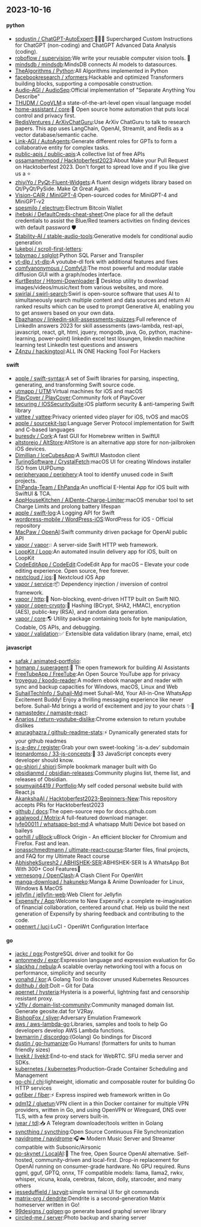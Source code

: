 ## 2023-10-16

#### python
* [spdustin / ChatGPT-AutoExpert](https://github.com/spdustin/ChatGPT-AutoExpert):🚀🧠💬 Supercharged Custom Instructions for ChatGPT (non-coding) and ChatGPT Advanced Data Analysis (coding).
* [roboflow / supervision](https://github.com/roboflow/supervision):We write your reusable computer vision tools. 💜
* [mindsdb / mindsdb](https://github.com/mindsdb/mindsdb):MindsDB connects AI models to datasources.
* [TheAlgorithms / Python](https://github.com/TheAlgorithms/Python):All Algorithms implemented in Python
* [facebookresearch / xformers](https://github.com/facebookresearch/xformers):Hackable and optimized Transformers building blocks, supporting a composable construction.
* [Audio-AGI / AudioSep](https://github.com/Audio-AGI/AudioSep):Official implementation of "Separate Anything You Describe"
* [THUDM / CogVLM](https://github.com/THUDM/CogVLM):a state-of-the-art-level open visual language model
* [home-assistant / core](https://github.com/home-assistant/core):🏡 Open source home automation that puts local control and privacy first.
* [RedisVentures / ArXivChatGuru](https://github.com/RedisVentures/ArXivChatGuru):Use ArXiv ChatGuru to talk to research papers. This app uses LangChain, OpenAI, Streamlit, and Redis as a vector database/semantic cache.
* [Link-AGI / AutoAgents](https://github.com/Link-AGI/AutoAgents):Generate different roles for GPTs to form a collaborative entity for complex tasks.
* [public-apis / public-apis](https://github.com/public-apis/public-apis):A collective list of free APIs
* [ossamamehmood / Hacktoberfest2023](https://github.com/ossamamehmood/Hacktoberfest2023):About Make your Pull Request on Hacktoberfest 2023. Don't forget to spread love and if you like give us a ⭐️
* [zhiyiYo / PyQt-Fluent-Widgets](https://github.com/zhiyiYo/PyQt-Fluent-Widgets):A fluent design widgets library based on Qt/PyQt/PySide. Make Qt Great Again.
* [Vision-CAIR / MiniGPT-4](https://github.com/Vision-CAIR/MiniGPT-4):Open-sourced codes for MiniGPT-4 and MiniGPT-v2
* [spesmilo / electrum](https://github.com/spesmilo/electrum):Electrum Bitcoin Wallet
* [ihebski / DefaultCreds-cheat-sheet](https://github.com/ihebski/DefaultCreds-cheat-sheet):One place for all the default credentials to assist the Blue/Red teamers activities on finding devices with default password 🛡️
* [Stability-AI / stable-audio-tools](https://github.com/Stability-AI/stable-audio-tools):Generative models for conditional audio generation
* [lukeboi / scroll-first-letters](https://github.com/lukeboi/scroll-first-letters):
* [tobymao / sqlglot](https://github.com/tobymao/sqlglot):Python SQL Parser and Transpiler
* [yt-dlp / yt-dlp](https://github.com/yt-dlp/yt-dlp):A youtube-dl fork with additional features and fixes
* [comfyanonymous / ComfyUI](https://github.com/comfyanonymous/ComfyUI):The most powerful and modular stable diffusion GUI with a graph/nodes interface.
* [KurtBestor / Hitomi-Downloader](https://github.com/KurtBestor/Hitomi-Downloader):🍰 Desktop utility to download images/videos/music/text from various websites, and more.
* [swirlai / swirl-search](https://github.com/swirlai/swirl-search):Swirl is open-source software that uses AI to simultaneously search multiple content and data sources and return AI ranked results which can be used to prompt Generative AI, enabling you to get answers based on your own data.
* [Ebazhanov / linkedin-skill-assessments-quizzes](https://github.com/Ebazhanov/linkedin-skill-assessments-quizzes):Full reference of LinkedIn answers 2023 for skill assessments (aws-lambda, rest-api, javascript, react, git, html, jquery, mongodb, java, Go, python, machine-learning, power-point) linkedin excel test lösungen, linkedin machine learning test LinkedIn test questions and answers
* [Z4nzu / hackingtool](https://github.com/Z4nzu/hackingtool):ALL IN ONE Hacking Tool For Hackers

#### swift
* [apple / swift-syntax](https://github.com/apple/swift-syntax):A set of Swift libraries for parsing, inspecting, generating, and transforming Swift source code.
* [utmapp / UTM](https://github.com/utmapp/UTM):Virtual machines for iOS and macOS
* [PlayCover / PlayCover](https://github.com/PlayCover/PlayCover):Community fork of PlayCover
* [securing / IOSSecuritySuite](https://github.com/securing/IOSSecuritySuite):iOS platform security & anti-tampering Swift library
* [yattee / yattee](https://github.com/yattee/yattee):Privacy oriented video player for iOS, tvOS and macOS
* [apple / sourcekit-lsp](https://github.com/apple/sourcekit-lsp):Language Server Protocol implementation for Swift and C-based languages
* [buresdv / Cork](https://github.com/buresdv/Cork):A fast GUI for Homebrew written in SwiftUI
* [altstoreio / AltStore](https://github.com/altstoreio/AltStore):AltStore is an alternative app store for non-jailbroken iOS devices.
* [Dimillian / IceCubesApp](https://github.com/Dimillian/IceCubesApp):A SwiftUI Mastodon client
* [TuringSoftware / CrystalFetch](https://github.com/TuringSoftware/CrystalFetch):macOS UI for creating Windows installer ISO from UUPDump
* [peripheryapp / periphery](https://github.com/peripheryapp/periphery):A tool to identify unused code in Swift projects.
* [EhPanda-Team / EhPanda](https://github.com/EhPanda-Team/EhPanda):An unofficial E-Hentai App for iOS built with SwiftUI & TCA.
* [AppHouseKitchen / AlDente-Charge-Limiter](https://github.com/AppHouseKitchen/AlDente-Charge-Limiter):macOS menubar tool to set Charge Limits and prolong battery lifespan
* [apple / swift-log](https://github.com/apple/swift-log):A Logging API for Swift
* [wordpress-mobile / WordPress-iOS](https://github.com/wordpress-mobile/WordPress-iOS):WordPress for iOS - Official repository
* [MacPaw / OpenAI](https://github.com/MacPaw/OpenAI):Swift community driven package for OpenAI public API
* [vapor / vapor](https://github.com/vapor/vapor):💧 A server-side Swift HTTP web framework.
* [LoopKit / Loop](https://github.com/LoopKit/Loop):An automated insulin delivery app for iOS, built on LoopKit
* [CodeEditApp / CodeEdit](https://github.com/CodeEditApp/CodeEdit):CodeEdit App for macOS – Elevate your code editing experience. Open source, free forever.
* [nextcloud / ios](https://github.com/nextcloud/ios):📱 Nextcloud iOS App
* [vapor / service](https://github.com/vapor/service):📦 Dependency injection / inversion of control framework.
* [vapor / http](https://github.com/vapor/http):🚀 Non-blocking, event-driven HTTP built on Swift NIO.
* [vapor / open-crypto](https://github.com/vapor/open-crypto):🔑 Hashing (BCrypt, SHA2, HMAC), encryption (AES), public-key (RSA), and random data generation.
* [vapor / core](https://github.com/vapor/core):🌎 Utility package containing tools for byte manipulation, Codable, OS APIs, and debugging.
* [vapor / validation](https://github.com/vapor/validation):✅ Extensible data validation library (name, email, etc)

#### javascript
* [safak / animated-portfolio](https://github.com/safak/animated-portfolio):
* [homanp / superagent](https://github.com/homanp/superagent):🥷 The open framework for building AI Assistants
* [FreeTubeApp / FreeTube](https://github.com/FreeTubeApp/FreeTube):An Open Source YouTube app for privacy
* [troyeguo / koodo-reader](https://github.com/troyeguo/koodo-reader):A modern ebook manager and reader with sync and backup capacities for Windows, macOS, Linux and Web
* [SuhailTechInfo / Suhail-Md](https://github.com/SuhailTechInfo/Suhail-Md):meet Suhail-Md, Your All-in-One WhatsApp Excitement Buddy! Enjoy a thrilling messaging experience like never before. Suhail-Md brings a world of excitement and joy to your chats ✨🤖
* [namastedev / namaste-react](https://github.com/namastedev/namaste-react):
* [Anarios / return-youtube-dislike](https://github.com/Anarios/return-youtube-dislike):Chrome extension to return youtube dislikes
* [anuraghazra / github-readme-stats](https://github.com/anuraghazra/github-readme-stats):⚡ Dynamically generated stats for your github readmes
* [is-a-dev / register](https://github.com/is-a-dev/register):Grab your own sweet-looking '.is-a.dev' subdomain
* [leonardomso / 33-js-concepts](https://github.com/leonardomso/33-js-concepts):📜 33 JavaScript concepts every developer should know.
* [go-shiori / shiori](https://github.com/go-shiori/shiori):Simple bookmark manager built with Go
* [obsidianmd / obsidian-releases](https://github.com/obsidianmd/obsidian-releases):Community plugins list, theme list, and releases of Obsidian.
* [soumyajit4419 / Portfolio](https://github.com/soumyajit4419/Portfolio):My self coded personal website build with React.js
* [AkankshaAI / Hacktoberfest2023-Beginners-New](https://github.com/AkankshaAI/Hacktoberfest2023-Beginners-New):This repository accepts PRs for Hacktoberfest2023
* [github / docs](https://github.com/github/docs):The open-source repo for docs.github.com
* [agalwood / Motrix](https://github.com/agalwood/Motrix):A full-featured download manager.
* [lyfe00011 / whatsapp-bot-md](https://github.com/lyfe00011/whatsapp-bot-md):A whatsapp Multi Device bot based on baileys
* [gorhill / uBlock](https://github.com/gorhill/uBlock):uBlock Origin - An efficient blocker for Chromium and Firefox. Fast and lean.
* [jonasschmedtmann / ultimate-react-course](https://github.com/jonasschmedtmann/ultimate-react-course):Starter files, final projects, and FAQ for my Ultimate React course
* [AbhishekSuresh2 / ABHISHEK-SER](https://github.com/AbhishekSuresh2/ABHISHEK-SER):ABHISHEK-SER Is A WhatsApp Bot With 300+ Cool Features🎯
* [vernesong / OpenClash](https://github.com/vernesong/OpenClash):A Clash Client For OpenWrt
* [manga-download / hakuneko](https://github.com/manga-download/hakuneko):Manga & Anime Downloader for Linux, Windows & MacOS
* [jellyfin / jellyfin-web](https://github.com/jellyfin/jellyfin-web):Web Client for Jellyfin
* [Expensify / App](https://github.com/Expensify/App):Welcome to New Expensify: a complete re-imagination of financial collaboration, centered around chat. Help us build the next generation of Expensify by sharing feedback and contributing to the code.
* [openwrt / luci](https://github.com/openwrt/luci):LuCI - OpenWrt Configuration Interface

#### go
* [jackc / pgx](https://github.com/jackc/pgx):PostgreSQL driver and toolkit for Go
* [antonmedv / expr](https://github.com/antonmedv/expr):Expression language and expression evaluation for Go
* [slackhq / nebula](https://github.com/slackhq/nebula):A scalable overlay networking tool with a focus on performance, simplicity and security
* [yonahd / kor](https://github.com/yonahd/kor):A Golang Tool to discover unused Kubernetes Resources
* [dolthub / dolt](https://github.com/dolthub/dolt):Dolt – Git for Data
* [apernet / hysteria](https://github.com/apernet/hysteria):Hysteria is a powerful, lightning fast and censorship resistant proxy.
* [v2fly / domain-list-community](https://github.com/v2fly/domain-list-community):Community managed domain list. Generate geosite.dat for V2Ray.
* [BishopFox / sliver](https://github.com/BishopFox/sliver):Adversary Emulation Framework
* [aws / aws-lambda-go](https://github.com/aws/aws-lambda-go):Libraries, samples and tools to help Go developers develop AWS Lambda functions.
* [bwmarrin / discordgo](https://github.com/bwmarrin/discordgo):(Golang) Go bindings for Discord
* [dustin / go-humanize](https://github.com/dustin/go-humanize):Go Humans! (formatters for units to human friendly sizes)
* [livekit / livekit](https://github.com/livekit/livekit):End-to-end stack for WebRTC. SFU media server and SDKs.
* [kubernetes / kubernetes](https://github.com/kubernetes/kubernetes):Production-Grade Container Scheduling and Management
* [go-chi / chi](https://github.com/go-chi/chi):lightweight, idiomatic and composable router for building Go HTTP services
* [gofiber / fiber](https://github.com/gofiber/fiber):⚡️ Express inspired web framework written in Go
* [qdm12 / gluetun](https://github.com/qdm12/gluetun):VPN client in a thin Docker container for multiple VPN providers, written in Go, and using OpenVPN or Wireguard, DNS over TLS, with a few proxy servers built-in.
* [iyear / tdl](https://github.com/iyear/tdl):📥 A Telegram downloader/tools written in Golang
* [syncthing / syncthing](https://github.com/syncthing/syncthing):Open Source Continuous File Synchronization
* [navidrome / navidrome](https://github.com/navidrome/navidrome):🎧☁️ Modern Music Server and Streamer compatible with Subsonic/Airsonic
* [go-skynet / LocalAI](https://github.com/go-skynet/LocalAI):🤖 The free, Open Source OpenAI alternative. Self-hosted, community-driven and local-first. Drop-in replacement for OpenAI running on consumer-grade hardware. No GPU required. Runs ggml, gguf, GPTQ, onnx, TF compatible models: llama, llama2, rwkv, whisper, vicuna, koala, cerebras, falcon, dolly, starcoder, and many others
* [jesseduffield / lazygit](https://github.com/jesseduffield/lazygit):simple terminal UI for git commands
* [matrix-org / dendrite](https://github.com/matrix-org/dendrite):Dendrite is a second-generation Matrix homeserver written in Go!
* [99designs / gqlgen](https://github.com/99designs/gqlgen):go generate based graphql server library
* [circled-me / server](https://github.com/circled-me/server):Photo backup and sharing server

